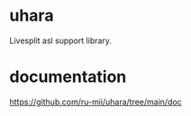 # uhara
Livesplit asl support library.

# documentation
https://github.com/ru-mii/uhara/tree/main/doc
